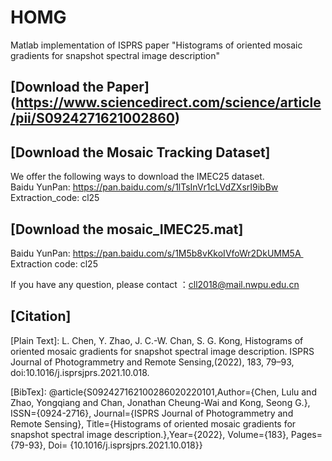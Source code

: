 # HOMG
Matlab implementation of ISPRS paper "Histograms of oriented mosaic gradients for snapshot spectral image description"
## [Download the Paper] (https://www.sciencedirect.com/science/article/pii/S0924271621002860)

## [Download the Mosaic Tracking Dataset]
We offer the following ways to download the IMEC25 dataset.  
Baidu YunPan:   https://pan.baidu.com/s/1lTsInVr1cLVdZXsrI9ibBw      Extraction_code: cl25

## [Download the mosaic_IMEC25.mat] 
Baidu YunPan:  https://pan.baidu.com/s/1M5b8vKkoIVfoWr2DkUMM5A       Extraction code: cl25

If you have any question, please contact ：cll2018@mail.nwpu.edu.cn


## [Citation]
[Plain Text]:
L. Chen, Y. Zhao, J. C.-W. Chan, S. G. Kong, Histograms of oriented mosaic gradients for snapshot spectral image description. ISPRS Journal of Photogrammetry and Remote Sensing,(2022),  183, 79–93, doi:10.1016/j.isprsjprs.2021.10.018.

[BibTex]:
@article{S092427162100286020220101,Author={Chen, Lulu and Zhao, Yongqiang and Chan, Jonathan Cheung-Wai and Kong, Seong G.}, ISSN={0924-2716}, Journal={ISPRS Journal of Photogrammetry and Remote Sensing}, Title={Histograms of oriented mosaic gradients for snapshot spectral image description.},Year={2022}, Volume={183}, Pages={79-93}, Doi= {10.1016/j.isprsjprs.2021.10.018}}
